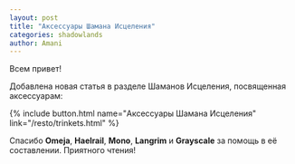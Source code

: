 ```yaml
---    
layout: post    
title: "Аксессуары Шамана Исцеления"    
categories: shadowlands  
author: Amani
---    
```


Всем привет!

Добавлена новая статья в разделе Шаманов Исцеления, посвященная аксессуарам:

{% include button.html name="Аксессуары Шамана Исцеления" link="/resto/trinkets.html" %}  

Спасибо **Omeja**, **Haelrail**, **Mono**, **Langrim** и **Grayscale** за помощь в её составлении. Приятного чтения!


